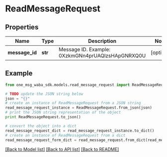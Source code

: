 # ReadMessageRequest


## Properties
Name | Type | Description | Notes
------------ | ------------- | ------------- | -------------
**message_id** | **str** | Message ID. Example: 0XzkmGNn4prUAQlzsHApGNRXQ0U | [optional] 

## Example

```python
from one_msg_waba_sdk.models.read_message_request import ReadMessageRequest

# TODO update the JSON string below
json = "{}"
# create an instance of ReadMessageRequest from a JSON string
read_message_request_instance = ReadMessageRequest.from_json(json)
# print the JSON string representation of the object
print ReadMessageRequest.to_json()

# convert the object into a dict
read_message_request_dict = read_message_request_instance.to_dict()
# create an instance of ReadMessageRequest from a dict
read_message_request_form_dict = read_message_request.from_dict(read_message_request_dict)
```
[[Back to Model list]](../README.md#documentation-for-models) [[Back to API list]](../README.md#documentation-for-api-endpoints) [[Back to README]](../README.md)


